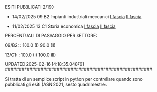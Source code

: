 ESITI PUBBLICATI 2/190 

- 14/02/2025 09 B2  Impianti industriali meccanici	  [I fascia](https://asn23.cineca.it/pubblico/miur/esito/09%252FB2/1/3) [II fascia](https://asn23.cineca.it/pubblico/miur/esito/09%252FB2/2/3) 

- 11/02/2025 13 C1  Storia economica	  [I fascia](https://asn23.cineca.it/pubblico/miur/esito/13%252FC1/1/3) [II fascia](https://asn23.cineca.it/pubblico/miur/esito/13%252FC1/2/3) 

PERCENTUALI DI PASSAGGIO PER SETTORE:

09/B2: : 100.0 (I) 90.0 (II)

13/C1: : 100.0 (I) 100.0 (II)

UPDATED 2025-02-16 14:18:35.048761
###################################################### 

Si tratta di un semplice script in python per controllare quando sono pubblicati gli esiti (ASN 2021, sesto quadrimestre).

